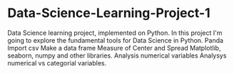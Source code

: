 # Data-Science-Learning-Project-1
Data Science learning project, implemented on Python. In this project I'm going to explore the fundamental tools for Data Science in Python.  Panda  Import csv  Make a data frame  Measure of Center and Spread  Matplotlib, seaborn, numpy and other libraries.  Analysis numerical variables  Analysys numerical vs categorial variables.
